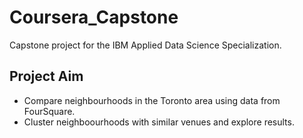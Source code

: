 # Coursera_Capstone
Capstone project for the IBM Applied Data Science Specialization.

## Project Aim

- Compare neighbourhoods in the Toronto area using data from FourSquare.
- Cluster neighboourhoods with similar venues and explore results.